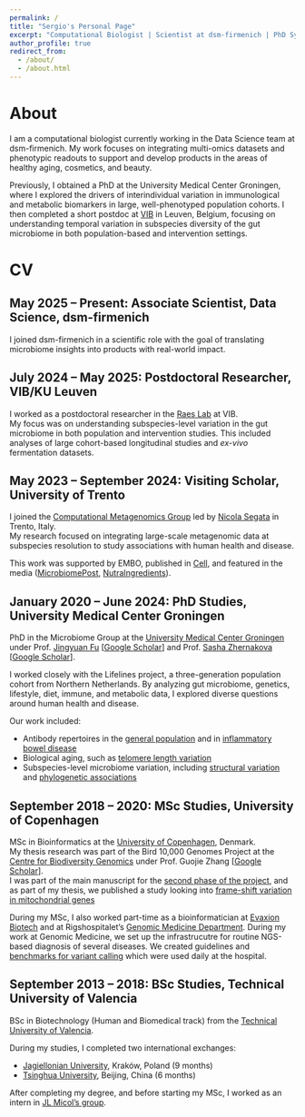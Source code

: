 ```yaml
---
permalink: /
title: "Sergio's Personal Page"
excerpt: "Computational Biologist | Scientist at dsm-firmenich | PhD Systems Medicine"
author_profile: true
redirect_from: 
  - /about/
  - /about.html
---
```


# About

I am a computational biologist currently working in the Data Science team at dsm-firmenich. My work focuses on integrating multi-omics datasets and phenotypic readouts to support and develop products in the areas of healthy aging, cosmetics, and beauty.  

Previously, I obtained a PhD at the University Medical Center Groningen, where I explored the drivers of interindividual variation in immunological and metabolic biomarkers in large, well-phenotyped population cohorts. I then completed a short postdoc at [VIB](https://cfm.sites.vib.be/en) in Leuven, Belgium, focusing on understanding temporal variation in subspecies diversity of the gut microbiome in both population-based and intervention settings.


# CV

## May 2025 – Present: Associate Scientist, Data Science, dsm-firmenich
I joined dsm-firmenich in a scientific role with the goal of translating microbiome insights into products with real-world impact.


## July 2024 – May 2025: Postdoctoral Researcher, VIB/KU Leuven
I worked as a postdoctoral researcher in the [Raes Lab](https://raeslab.sites.vib.be/en) at VIB.  
My focus was on understanding subspecies-level variation in the gut microbiome in both population and intervention studies. This included analyses of large cohort-based longitudinal studies and *ex-vivo* fermentation datasets.


## May 2023 – September 2024: Visiting Scholar, University of Trento
I joined the [Computational Metagenomics Group](http://segatalab.cibio.unitn.it/) led by [Nicola Segata](https://scholar.google.com/citations?user=ZXjO-Q4AAAAJ) in Trento, Italy.  
My research focused on integrating large-scale metagenomic data at subspecies resolution to study associations with human health and disease.  

This work was supported by EMBO, published in [Cell](https://www.cell.com/cell/fulltext/S0092-8674(25)00416-7), and featured in the media ([MicrobiomePost](https://microbiomepost.com/tiny-differences-in-gut-bacteria-may-influence-health-and-disease/), [NutraIngredients](https://www.nutraingredients.com/Article/2025/05/13/gut-microbiome-study-uncovers-strain-level-geographic-differences-and-disease-links/)).


## January 2020 – June 2024: PhD Studies, University Medical Center Groningen
PhD in the Microbiome Group at the [University Medical Center Groningen](https://www.umcg.nl) under Prof. [Jingyuan Fu](https://www.rug.nl/research/genetics/staff/jingyuan-fu) [[Google Scholar](https://scholar.google.nl/citations?user=7OHBkYMAAAAJ&hl=en)] and Prof. [Sasha Zhernakova](https://www.rug.nl/research/genetics/staff/alexandra-(sasha)-zhernakova) [[Google Scholar](https://scholar.google.com/citations?user=lrt2jA8AAAAJ&hl=en)].  

I worked closely with the Lifelines project, a three-generation population cohort from Northern Netherlands. By analyzing gut microbiome, genetics, lifestyle, diet, immune, and metabolic data, I explored diverse questions around human health and disease.  

Our work included:  
- Antibody repertoires in the [general population](https://www.cell.com/immunity/fulltext/S1074-7613(23)00171-1) and in [inflammatory bowel disease](https://www.cell.com/immunity/fulltext/S1074-7613(23)00185-1?uuid=uuid%3A656c1b70-dec5-4cc2-9cd1-7f70228b4392)  
- Biological aging, such as [telomere length variation](https://www.nature.com/articles/s42003-022-03521-7)  
- Subspecies-level microbiome variation, including [structural variation](https://www.nature.com/articles/s41586-023-06893-w) and [phylogenetic associations](https://www.cell.com/cell/fulltext/S0092-8674(25)00416-7)


## September 2018 – 2020: MSc Studies, University of Copenhagen
MSc in Bioinformatics at the [University of Copenhagen](https://www.ku.dk/english/), Denmark.  
My thesis research was part of the Bird 10,000 Genomes Project at the [Centre for Biodiversity Genomics](http://zhanggjlab.org) under Prof. Guojie Zhang [[Google Scholar](https://scholar.google.com/citations?user=hcIDquMAAAAJ&hl=en)].  
I was part of the main manuscript for the [second phase of the project](https://www.nature.com/articles/s41586-020-2873-9), and as part of my thesis, we published a study looking into [frame-shift variation in mitochondrial genes](https://academic.oup.com/gigascience/article/10/1/giaa161/6104268)

During my MSc, I also worked part-time as a bioinformatician at [Evaxion Biotech](https://www.evaxion-biotech.com) and at Rigshospitalet’s [Genomic Medicine Department](https://www.rigshospitalet.dk/afdelinger-og-klinikker/diagnostisk/genomisk-medicin/Sider/default.aspx). During my work at Genomic Medicine, we set up the infrastrucutre for routine NGS-based diagnosis of several diseases. We created guidelines and [benchmarks for variant calling](https://www.mdpi.com/2072-6694/13/24/6283) which were used daily at the hospital.


## September 2013 – 2018: BSc Studies, Technical University of Valencia
BSc in Biotechnology (Human and Biomedical track) from the [Technical University of Valencia](http://www.upv.es).  

During my studies, I completed two international exchanges:  
- [Jagiellonian University](https://en.uj.edu.pl/en_GB/start), Kraków, Poland (9 months)  
- [Tsinghua University](https://www.tsinghua.edu.cn/en/), Beijing, China (6 months)  

After completing my degree, and before starting my MSc, I worked as an intern in [JL Micol’s group](https://genetics.edu.umh.es).
